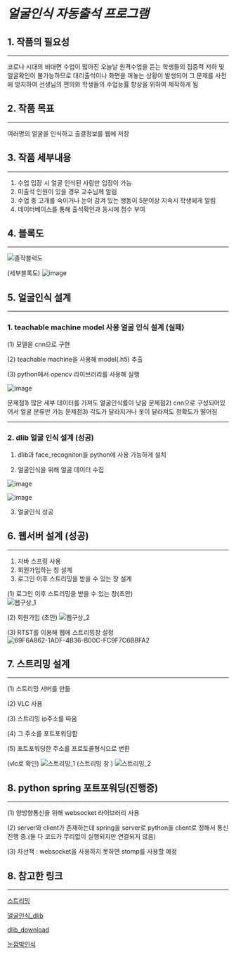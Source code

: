 # _얼굴인식 자동출석 프로그램_


## 1. 작품의 필요성
*** 
코로나 시대의 비대면 수업이 많아진 오늘날 원격수업을 듣는 학생들의 집중력 저하 및 얼굴확인이 불가능하므로 대리출석이나 화면을 꺼놓는 상황이 발생되어 그 문제를 사전에 방지하여 선생님의 편의와 학생들의 수업능률 향상을 위하여 제작하게 됨


## 2. 작품 목표
***
여러명의 얼굴을 인식하고 출결정보를 웹에 저장

## 3. 작품 세부내용
***
1. 수업 입장 시 얼굴 인식된 사람만 입장이 가능
2. 미출석 인원이 있을 경우 교수님께 알림
3. 수업 중 고개를 숙이거나 눈이 감겨 있는 행동이 5분이상 지속시 학생에게 알림
4. 데이터베이스를 통해 출석확인과 동시에 점수 부여


## 4. 블록도
***
![졸작블럭도](https://user-images.githubusercontent.com/105179675/175839077-d8212a2b-5a7a-4df4-93fe-9db5d68848c6.PNG)


(세부블록도)
![image](https://user-images.githubusercontent.com/105179675/192426412-3fe748f2-6e1a-4e4e-8707-598596819bf4.png)


## 5. 얼굴인식 설계
***

### 1. teachable machine model 사용 얼굴 인식 설계 (실패)

(1) 모델을 cnn으로 구현   

(2) teachable machine을 사용해 model(.h5) 추출  

(3) python에서 opencv 라이브러리를 사용해 실행


![image](https://user-images.githubusercontent.com/105179675/168030106-62e1658a-5461-424e-9a90-37eeadda5b9e.png)

문제점1) 많은 세부 데이터를 가져도 얼굴인식률이 낮음
문제점2) cnn으로 구성되어있어서 얼굴 분류만 가능
문제점3) 각도가 달라지거나 옷이 달라져도 정확도가 떨어짐





***

### 2. dlib 얼굴 인식 설계 (성공)

1) dlib과 face_recogniton을 python에 사용 가능하게 설치

2) 얼굴인식을 위해 얼굴 데이터 수집 

![image](https://user-images.githubusercontent.com/105179675/192308500-df332076-1901-4b9d-9c54-aa96d37fba9f.png)

![image](https://user-images.githubusercontent.com/105179675/192308660-a2ec2250-eeee-479e-b9c0-375e7fb9fc5d.png)


3) 얼굴인식 성공


## 6. 웹서버 설계 (성공)
***
1. 자바 스프링 사용  
2. 회원가입하는 창 설계  
3. 로그인 이후 스트리밍을 받을 수 있는 창 설계  

(1) 로그인 이후 스트리밍을 받을 수 있는 창(초안)  
![웹구상_1](https://user-images.githubusercontent.com/105179675/174916545-ec5db82e-a225-428c-8054-284f316cee17.png)

(2) 회원가입 (초안)
![웹구상_2](https://user-images.githubusercontent.com/105179675/174916552-a94a1720-d939-4b8c-9da8-0383e9f8c3d8.png)

(3) RTST를 이용해 웹에 스트리밍창 설정
![69F6A862-1ADF-4B36-B00C-FC9F7C6BBFA2](https://user-images.githubusercontent.com/105179675/198420590-eb564ddf-cedc-46eb-88e9-9bc1b07dc42b.png)


## 7. 스트리밍 설계
***

(1) 스트리밍 서버를 만듦    

(2) VLC 사용    

(3) 스트리밍 ip주소를 따옴     
 
(4) 그 주소를 포트포워딩함  

(5) 포트포워딩한 주소를 프로토콜형식으로 변환  

(vlc로 확인)
![스트리밍_1](https://user-images.githubusercontent.com/105179675/174916511-ac809b8e-71c4-41eb-9dbb-21794eca96ca.png)
(스트리밍 창 )
![스트리밍_2](https://user-images.githubusercontent.com/105179675/174917593-49c03de4-e35e-40be-9a06-7ca9cc094a79.png)


## 8. python spring 포트포워딩(진행중)
***

(1) 양방향통신을 위해 websocket 라이브러리 사용  

(2) server와 client가 존재하는데 spring을 server로 python을 client로 정해서 통신 진행 중.(둘 다 코드가 무리없이 실행되지만 연결되지 않음)  

(3) 차선책 : websocket을 사용하지 못하면 stomp를 사용할 예정  


## 8. 참고한 링크
***

[스트리밍](https://m.post.naver.com/viewer/postView.nhn?volumeNo=29553682&memberNo=2534901&vType=VERTICAL)

[얼굴인식_dlib](https://yunwoong.tistory.com/84)

[dlib_download](https://thecodingnote.tistory.com/8)

[눈깜박인식](https://github.com/kairess/eye_blink_detector)
